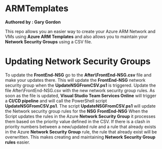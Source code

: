 # ARMTemplates

**Authored by : Gary Gordon**

This repo allows you an easier way to create your Azure ARM Network and VMs using **Azure ARM Templates** and also allows you to maintain your **Network Security Groups** using a CSV file.

# Updating Network Security Groups
To update the **FrontEnd-NSG** go to the **After\FrontEnd-NSG.csv** file and make your updates there. This will update the **FrontEnd-NSG** network security group when the **UpdateNSGFromCSV.ps1** is triggered.
Update the file After\FrontEnd-NSG.csv with the new network security group rules. 
As soon as the file is updated, **Visual Studio Team Services Online** will trigger a **CI/CD pipeline** and will call the PowerShell script **UpdateNSGFromCSV.ps1**.
The script **UpdateNSGFromCSV.ps1** will update the Network security group rules for the **NSG** **FrontEnd-NSG**
When the Script updates the rules in the Azure **Network Security Group** it processes them based on the priority value defined in the CSV.
If there is a clash in priority numbers between a new/updated rule and a rule that already exists in the Azure **Network Security Group** rule, the rule that already exist will be overwritten. 
This makes creating and maintaining **Network Security Group rules** easier.


